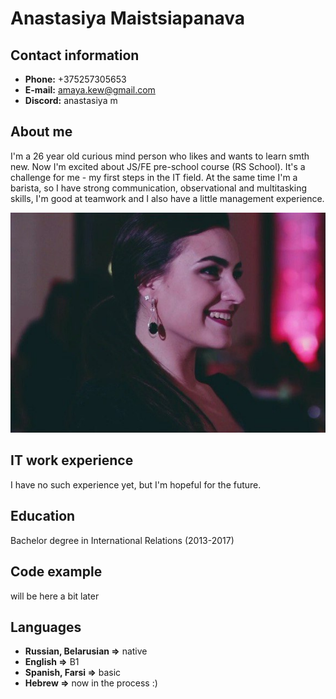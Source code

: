 # Anastasiya Maistsiapanava

## Contact information
* **Phone:** +375257305653
* **E-mail:** amaya.kew@gmail.com
* **Discord:** anastasiya m

## About me
I'm a 26 year old curious mind person who likes and wants to learn smth new. Now I'm excited about JS/FE pre-school course (RS School). It's a challenge for me - my first steps in the IT field. At the same time I'm a barista, so I have strong communication, observational and multitasking skills, I'm good at teamwork and I also have a little management experience.

![my photo](206047768-b75a30d6-a059-41bb-a599-122e03cb7d1a.jpg)
## IT work experience
I have no such experience yet, but I'm hopeful for the future.
## Education
Bachelor degree in International Relations (2013-2017)
## Code example
will be here a bit later
## Languages
+ **Russian, Belarusian =>** native
+ **English =>** B1
+ **Spanish, Farsi =>** basic 
+ **Hebrew =>** now in the process :)